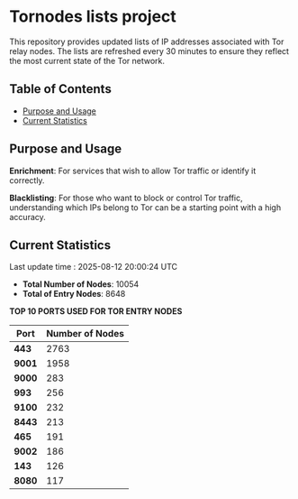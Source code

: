 # Tornodes lists project

This repository provides updated lists of IP addresses associated with Tor relay nodes. The lists are refreshed every 30 minutes to ensure they reflect the most current state of the Tor network.

## Table of Contents

- [Purpose and Usage](#purpose-and-usage)
- [Current Statistics](#current-statistics)


## Purpose and Usage

**Enrichment**: For services that wish to allow Tor traffic or identify it correctly.

**Blacklisting**: For those who want to block or control Tor traffic, understanding which IPs belong to Tor can be a starting point with a high accuracy.

## Current Statistics

Last update time : 2025-08-12 20:00:24 UTC

- **Total Number of Nodes**: 10054
- **Total of Entry Nodes**: 8648

**TOP 10 PORTS USED FOR TOR ENTRY NODES**

| **Port** | **Number of Nodes** |
|------|-----------------|
| **443**   | 2763  |
| **9001**   | 1958  |
| **9000**   | 283  |
| **993**   | 256  |
| **9100**   | 232  |
| **8443**   | 213  |
| **465**   | 191  |
| **9002**   | 186  |
| **143**   | 126  |
| **8080**   | 117  |

